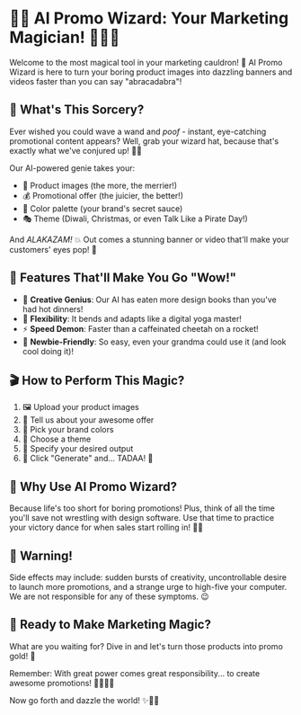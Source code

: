 # 🎨🤖 AI Promo Wizard: Your Marketing Magician! 🧙‍♂️✨

Welcome to the most magical tool in your marketing cauldron! 🧪 AI Promo Wizard is here to turn your boring product images into dazzling banners and videos faster than you can say "abracadabra"!

## 🌟 What's This Sorcery?

Ever wished you could wave a wand and _poof_ - instant, eye-catching promotional content appears? Well, grab your wizard hat, because that's exactly what we've conjured up! 🎩✨

Our AI-powered genie takes your:

- 📸 Product images (the more, the merrier!)
- 💰 Promotional offer (the juicier, the better!)
- 🎨 Color palette (your brand's secret sauce)
- 🎭 Theme (Diwali, Christmas, or even Talk Like a Pirate Day!)

And _ALAKAZAM!_ 💥 Out comes a stunning banner or video that'll make your customers' eyes pop! 👀

## 🚀 Features That'll Make You Go "Wow!"

- 🎨 **Creative Genius**: Our AI has eaten more design books than you've had hot dinners!
- 🐙 **Flexibility**: It bends and adapts like a digital yoga master!
- ⚡ **Speed Demon**: Faster than a caffeinated cheetah on a rocket!
- 🐣 **Newbie-Friendly**: So easy, even your grandma could use it (and look cool doing it)!

## 🎬 How to Perform This Magic?

1. 🖼️ Upload your product images
2. 💬 Tell us about your awesome offer
3. 🌈 Pick your brand colors
4. 🎪 Choose a theme
5. 🔮 Specify your desired output
6. 🥁 Click "Generate" and... TADAA! 🎉

## 🦄 Why Use AI Promo Wizard?

Because life's too short for boring promotions! Plus, think of all the time you'll save not wrestling with design software. Use that time to practice your victory dance for when sales start rolling in! 💃🕺

## 🚨 Warning!

Side effects may include: sudden bursts of creativity, uncontrollable desire to launch more promotions, and a strange urge to high-five your computer. We are not responsible for any of these symptoms. 😉

## 🎉 Ready to Make Marketing Magic?

What are you waiting for? Dive in and let's turn those products into promo gold! 🥇

Remember: With great power comes great responsibility... to create awesome promotions! 🦸‍♀️🦸‍♂️

Now go forth and dazzle the world! ✨🌟💫
